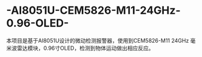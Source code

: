 # -AI8051U-CEM5826-M11-24GHz-0.96-OLED-
本项目是基于AI8051U设计的微动检测报警器，使用到CEM5826-M11 24GHz 毫米波雷达模块，0.96寸OLED，检测到物体运动做出相应反应。
